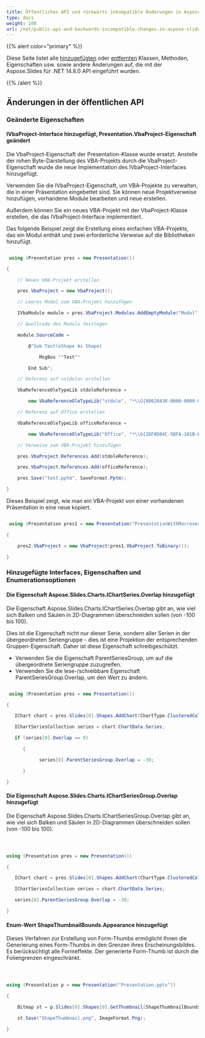 ```yaml
---
title: Öffentliches API und rückwärts inkompatible Änderungen in Aspose.Slides für .NET 14.8.0
type: docs
weight: 100
url: /net/public-api-and-backwards-incompatible-changes-in-aspose-slides-for-net-14-8-0/
---
```


{{% alert color="primary" %}} 

Diese Seite listet alle [hinzugefügten](/slides/net/public-api-and-backwards-incompatible-changes-in-aspose-slides-for-net-14-8-0/) oder [entfernten](/slides/net/public-api-and-backwards-incompatible-changes-in-aspose-slides-for-net-14-8-0/) Klassen, Methoden, Eigenschaften usw. sowie andere Änderungen auf, die mit der Aspose.Slides für .NET 14.8.0 API eingeführt wurden.

{{% /alert %}} 
## **Änderungen in der öffentlichen API**
### **Geänderte Eigenschaften**
#### **IVbaProject-Interface hinzugefügt, Presentation.VbaProject-Eigenschaft geändert**
Die VbaProject-Eigenschaft der Presentation-Klasse wurde ersetzt. Anstelle der rohen Byte-Darstellung des VBA-Projekts durch die VbaProject-Eigenschaft wurde die neue Implementation des IVbaProject-Interfaces hinzugefügt.

Verwenden Sie die IVbaProject-Eigenschaft, um VBA-Projekte zu verwalten, die in einer Präsentation eingebettet sind. Sie können neue Projektverweise hinzufügen, vorhandene Module bearbeiten und neue erstellen.

Außerdem können Sie ein neues VBA-Projekt mit der VbaProject-Klasse erstellen, die das IVbaProject-Interface implementiert.

Das folgende Beispiel zeigt die Erstellung eines einfachen VBA-Projekts, das ein Modul enthält und zwei erforderliche Verweise auf die Bibliotheken hinzufügt.

``` csharp

 using (Presentation pres = new Presentation())

{

    // Neues VBA-Projekt erstellen

    pres.VbaProject = new VbaProject();

    // Leeres Modul zum VBA-Projekt hinzufügen

    IVbaModule module = pres.VbaProject.Modules.AddEmptyModule("Modul");

    // Quellcode des Moduls festlegen

    module.SourceCode =

        @"Sub Test(oShape As Shape)

            MsgBox ""Test""

        End Sub";

    // Referenz auf <stdole> erstellen

    VbaReferenceOleTypeLib stdoleReference =

        new VbaReferenceOleTypeLib("stdole", "*\\G{00020430-0000-0000-C000-000000000046}#2.0#0#C:\\Windows\\system32\\stdole2.tlb#OLE Automation");

    // Referenz auf Office erstellen

    VbaReferenceOleTypeLib officeReference =

        new VbaReferenceOleTypeLib("Office", "*\\G{2DF8D04C-5BFA-101B-BDE5-00AA0044DE52}#2.0#0#C:\\Program Files\\Common Files\\Microsoft Shared\\OFFICE14\\MSO.DLL#Microsoft Office 14.0 Object Library");

    // Verweise zum VBA-Projekt hinzufügen

    pres.VbaProject.References.Add(stdoleReference);

    pres.VbaProject.References.Add(officeReference);

    pres.Save("test.pptm", SaveFormat.Pptm);

}

``` 

Dieses Beispiel zeigt, wie man ein VBA-Projekt von einer vorhandenen Präsentation in eine neue kopiert.

``` csharp

 using (Presentation pres1 = new Presentation("PresentationWithMacroses.pptm"), pres2 = new Presentation())

{

    pres2.VbaProject = new VbaProject(pres1.VbaProject.ToBinary());

}

``` 
### **Hinzugefügte Interfaces, Eigenschaften und Enumerationsoptionen**
#### **Die Eigenschaft Aspose.Slides.Charts.IChartSeries.Overlap hinzugefügt**
Die Eigenschaft Aspose.Slides.Charts.IChartSeries.Overlap gibt an, wie viel sich Balken und Säulen in 2D-Diagrammen überschneiden sollen (von -100 bis 100).

Dies ist die Eigenschaft nicht nur dieser Serie, sondern aller Serien in der übergeordneten Seriengruppe - dies ist eine Projektion der entsprechenden Gruppen-Eigenschaft. Daher ist diese Eigenschaft schreibgeschützt.

- Verwenden Sie die Eigenschaft ParentSeriesGroup, um auf die übergeordnete Seriengruppe zuzugreifen.
- Verwenden Sie die lese-/schreibbare Eigenschaft ParentSeriesGroup.Overlap, um den Wert zu ändern.

``` csharp

 using (Presentation pres = new Presentation())

{

   IChart chart = pres.Slides[0].Shapes.AddChart(ChartType.ClusteredColumn, 50, 50, 600, 400, true);

   IChartSeriesCollection series = chart.ChartData.Series;

   if (series[0].Overlap == 0)

      {

            series[0].ParentSeriesGroup.Overlap = -30;

      }

}

``` 
#### **Die Eigenschaft Aspose.Slides.Charts.IChartSeriesGroup.Overlap hinzugefügt**
Die Eigenschaft Aspose.Slides.Charts.IChartSeriesGroup.Overlap gibt an, wie viel sich Balken und Säulen in 2D-Diagrammen überschneiden sollen (von -100 bis 100).

``` csharp



using (Presentation pres = new Presentation())

{

   IChart chart = pres.Slides[0].Shapes.AddChart(ChartType.ClusteredColumn, 50, 50, 600, 400, true);

   IChartSeriesCollection series = chart.ChartData.Series;

   series[0].ParentSeriesGroup.Overlap = -30;

}

``` 
#### **Enum-Wert ShapeThumbnailBounds.Appearance hinzugefügt**
Dieses Verfahren zur Erstellung von Form-Thumbs ermöglicht Ihnen die Generierung eines Form-Thumbs in den Grenzen ihres Erscheinungsbildes. Es berücksichtigt alle Formeffekte. Der generierte Form-Thumb ist durch die Foliengrenzen eingeschränkt.

``` csharp



using (Presentation p = new Presentation("Presentation.pptx"))

{

    Bitmap st = p.Slides[0].Shapes[0].GetThumbnail(ShapeThumbnailBounds.Appearance, 1, 1);

    st.Save("ShapeThumbnail.png", ImageFormat.Png);

}

``` 